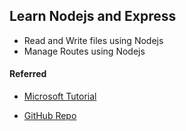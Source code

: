 ## Learn Nodejs and Express

* Read and Write files using Nodejs
* Manage Routes using Nodejs

#### Referred
+ [Microsoft Tutorial](https://docs.microsoft.com/en-gb/learn/paths/build-javascript-applications-nodejs/)

+ [GitHub Repo](https://github.com/MicrosoftDocs/node-essentials/)
